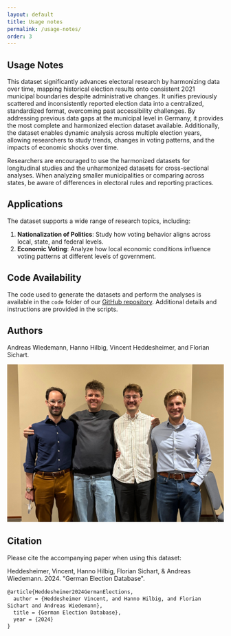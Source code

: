 ```yaml
---
layout: default
title: Usage notes
permalink: /usage-notes/
order: 3
---
```

## Usage Notes

This dataset significantly advances electoral research by harmonizing data over time, mapping historical election results onto consistent 2021 municipal boundaries despite administrative changes. It unifies previously scattered and inconsistently reported election data into a centralized, standardized format, overcoming past accessibility challenges. By addressing previous data gaps at the municipal level in Germany, it provides the most complete and harmonized election dataset available. Additionally, the dataset enables dynamic analysis across multiple election years, allowing researchers to study trends, changes in voting patterns, and the impacts of economic shocks over time.

Researchers are encouraged to use the harmonized datasets for longitudinal studies and the unharmonized datasets for cross-sectional analyses. When analyzing smaller municipalities or comparing across states, be aware of differences in electoral rules and reporting practices.

## Applications

The dataset supports a wide range of research topics, including:

1. **Nationalization of Politics**: Study how voting behavior aligns across local, state, and federal levels.
2. **Economic Voting**: Analyze how local economic conditions influence voting patterns at different levels of government.

## Code Availability

The code used to generate the datasets and perform the analyses is available in the `code` folder of our [GitHub repository](https://github.com/awiedem/german_election_data). Additional details and instructions are provided in the scripts.

## Authors

Andreas Wiedemann, Hanno Hilbig, Vincent Heddesheimer, and Florian Sichart.

![](/assets/images/authors.jpeg)

## Citation

Please cite the accompanying paper when using this dataset:

Heddesheimer, Vincent, Hanno Hilbig, Florian Sichart, & Andreas Wiedemann. 2024. "German Election Database".

```
@article{Heddesheimer2024GermanElections,
  author = {Heddesheimer Vincent, and Hanno Hilbig, and Florian Sichart and Andreas Wiedemann},
  title = {German Election Database},
  year = {2024}
}
```
